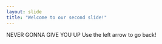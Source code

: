 ```yaml
---
layout: slide
title: "Welcome to our second slide!"
---
```

NEVER GONNA GIVE YOU UP
Use the left arrow to go back!
